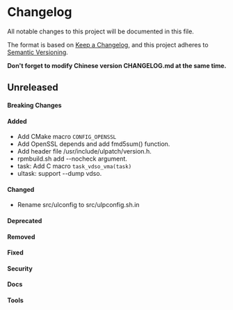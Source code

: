 # Changelog

All notable changes to this project will be documented in this file.

The format is based on [Keep a Changelog](https://keepachangelog.com/en/1.0.0/),
and this project adheres to
[Semantic Versioning](https://semver.org/spec/v2.0.0.html).

**Don't forget to modify Chinese version CHANGELOG.md at the same time.**


## Unreleased

#### Breaking Changes
#### Added
- Add CMake macro `CONFIG_OPENSSL`
- Add OpenSSL depends and add fmd5sum() function.
- Add header file /usr/include/ulpatch/version.h.
- rpmbuild.sh add --nocheck argument.
- task: Add C macro `task_vdso_vma(task)`
- ultask: support --dump vdso.
#### Changed
- Rename src/ulconfig to src/ulpconfig.sh.in
#### Deprecated
#### Removed
#### Fixed
#### Security
#### Docs
#### Tools
